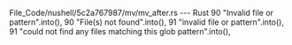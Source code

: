 File_Code/nushell/5c2a767987/mv/mv_after.rs --- Rust
90                 "Invalid file or pattern".into(),                                                                                                         90                 "File(s) not found".into(),
91                 "invalid file or pattern".into(),                                                                                                         91                 "could not find any files matching this glob pattern".into(),

